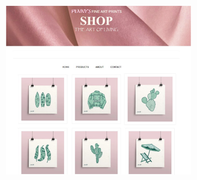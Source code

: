 ![screen](https://github.com/pennyliangzhao/fine_art_shop/blob/master/assets/images/screenshot.jpg)
